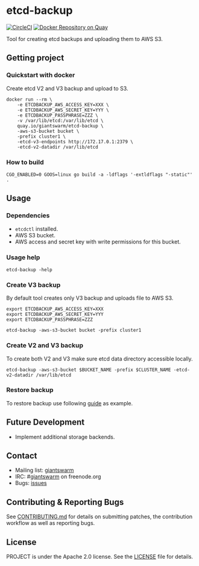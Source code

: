 # etcd-backup

[![CircleCI](https://circleci.com/gh/giantswarm/etcd-backup.svg?&style=shield&circle-token=2335d256956ba9d0614cec9e0b496a2f6a3b15ec)](https://circleci.com/gh/giantswarm/etcd-backup) [![Docker Repository on Quay](https://quay.io/repository/giantswarm/etcd-backup/status "Docker Repository on Quay")](https://quay.io/repository/giantswarm/etcd-backup)

Tool for creating etcd backups and uploading them to AWS S3.

## Getting project

### Quickstart with docker

Create etcd V2 and V3 backup and upload to S3.

```
docker run --rm \
    -e ETCDBACKUP_AWS_ACCESS_KEY=XXX \
    -e ETCDBACKUP_AWS_SECRET_KEY=YYY \
    -e ETCDBACKUP_PASSPHRASE=ZZZ \
    -v /var/lib/etcd:/var/lib/etcd \
    quay.io/giantswarm/etcd-backup \
    -aws-s3-bucket bucket \
    -prefix cluster1 \
    -etcd-v3-endpoints http://172.17.0.1:2379 \
    -etcd-v2-datadir /var/lib/etcd
```

### How to build

```
CGO_ENABLED=0 GOOS=linux go build -a -ldflags '-extldflags "-static"' .
```

## Usage

### Dependencies

- `etcdctl` installed.
- AWS S3 bucket.
- AWS access and secret key with write permissions for this bucket.

### Usage help

```
etcd-backup -help
```

### Create V3 backup

By default tool creates only V3 backup and uploads file to AWS S3.

```
export ETCDBACKUP_AWS_ACCESS_KEY=XXX
export ETCDBACKUP_AWS_SECRET_KEY=YYY
export ETCDBACKUP_PASSPHRASE=ZZZ

etcd-backup -aws-s3-bucket bucket -prefix cluster1
```

### Create V2 and V3 backup

To create both V2 and V3 make sure etcd data directory accessible locally.

```
etcd-backup -aws-s3-bucket $BUCKET_NAME -prefix $CLUSTER_NAME -etcd-v2-datadir /var/lib/etcd
```

### Restore backup

To restore backup use following [guide](Documentation/01-restore-etcd-from-backups.md) as example.

## Future Development
- Implement additional storage backends.

## Contact

- Mailing list: [giantswarm](https://groups.google.com/forum/!forum/giantswarm)
- IRC: #[giantswarm](irc://irc.freenode.org:6667/#giantswarm) on freenode.org
- Bugs: [issues](https://github.com/giantswarm/etcd-backup/issues)

## Contributing & Reporting Bugs

See [CONTRIBUTING.md](CONTRIBUTING.md) for details on submitting patches, the contribution workflow as well as reporting bugs.

## License

PROJECT is under the Apache 2.0 license. See the [LICENSE](LICENSE) file for details.
